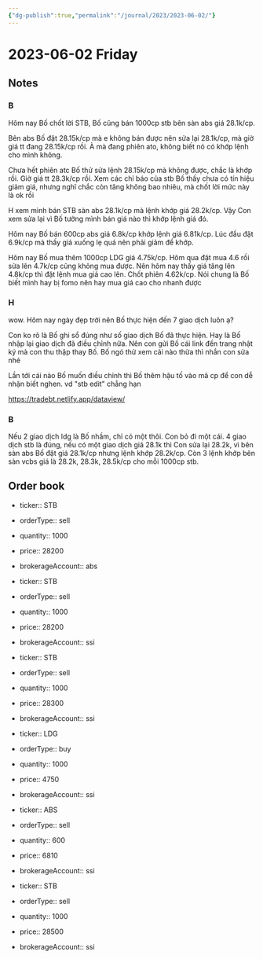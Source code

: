 ```yaml
---
{"dg-publish":true,"permalink":"/journal/2023/2023-06-02/"}
---
```


# 2023-06-02 Friday

## Notes

### B

Hôm nay Bố chốt lời STB, Bố cũng bán 1000cp stb bên sàn abs giá 28.1k/cp.

Bên abs Bố đặt 28.15k/cp mà e không bán được nên sửa lại 28.1k/cp, mà giờ giá tt đang 28.15k/cp rồi. À mà đang phiên ato, không biết nó có khớp lệnh cho mình không.

Chưa hết phiên atc Bố thử sửa lệnh 28.15k/cp mà không được, chắc là khớp rồi. Giờ giá tt 28.3k/cp rồi.
Xem các chỉ báo của stb Bố thấy chưa có tín hiệu giảm giá, nhưng nghĩ chắc còn tăng không bao nhiêu, mà chốt lời mức này là ok rồi

H xem mình bán STB sàn abs 28.1k/cp mà lệnh khớp giá 28.2k/cp. Vậy Con xem sửa lại vì Bố tưởng mình bán giá nào thì khớp lệnh giá đó.

Hôm nay Bố bán 600cp abs giá 6.8k/cp khớp lệnh giá 6.81k/cp. Lúc đầu đặt 6.9k/cp mà thấy giá xuống lẹ quá nên phải giảm để khớp.

Hôm nay Bố mua thêm 1000cp LDG giá 4.75k/cp. Hôm qua đặt mua 4.6 rồi sửa lên 4.7k/cp cũng không mua được. Nên hôm nay thấy giá tăng lên 4.8k/cp thì đặt lệnh mua giá cao lên. Chốt phiên 4.62k/cp.
Nói chung là Bố biết mình hay bị fomo nên hay mua giá cao cho nhanh được

### H

wow. Hôm nay ngày đẹp trời nên Bố thực hiện đến 7 giao dịch luôn ạ?

Con ko rõ là Bố ghi sổ đúng như số giao dịch Bố đã thực hiện. Hay là Bố nhập lại giao dịch đã điều chỉnh nữa. Nên con gửi Bố cái link đến trang nhật ký mà con thu thập thay Bố. Bố ngó thử xem cái nào thừa thì nhắn con sửa nhé

Lần tới cái nào Bố muốn điều chỉnh thì Bố thêm hậu tố vào mã cp để con dễ nhận biết nghen. vd "stb edit" chẳng hạn

<https://tradebt.netlify.app/dataview/>

### B

Nếu 2 giao dịch ldg là Bố nhầm, chỉ có một thôi. Con bỏ đi một cái.
4 giao dịch stb là đúng, nếu có một giao dịch giá 28.1k thì Con sửa lại 28.2k, vì bên sàn abs Bố đặt giá 28.1k/cp nhưng lệnh khớp 28.2k/cp. Còn 3 lệnh khớp bên sàn vcbs giá là 28.2k, 28.3k, 28.5k/cp cho mỗi 1000cp stb.



## Order book

- ticker:: STB
- orderType:: sell
- quantity:: 1000
- price:: 28200
- brokerageAccount:: abs

- ticker:: STB
- orderType:: sell
- quantity:: 1000
- price:: 28200
- brokerageAccount:: ssi

- ticker:: STB
- orderType:: sell
- quantity:: 1000
- price:: 28300
- brokerageAccount:: ssi

- ticker:: LDG
- orderType:: buy
- quantity:: 1000
- price:: 4750
- brokerageAccount:: ssi

- ticker:: ABS
- orderType:: sell
- quantity:: 600
- price:: 6810
- brokerageAccount:: ssi

- ticker:: STB
- orderType:: sell
- quantity:: 1000
- price:: 28500
- brokerageAccount:: ssi
